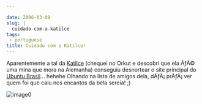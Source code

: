 ```yaml
---

date: 2006-03-09
slug: |
  cuidado-com-a-katilce
tags:
 - portuguese
title: Cuidado com a Katilce!
---
```


Aparentemente a tal da
[Katilce](http://www.ubuntubrasil.org/Katilce.png) (chequei no Orkut e
descobri que ela ÃƒÂ© uma mina que mora na Alemanha) conseguiu
desnortear o site principal do [Ubuntu
Brasil](http://www.ubuntubrasil.org/)... hehehe Olhando na lista de
amigos dela, dÃƒÂ¡ prÃƒÂ¡ ver quem foi que caiu nos encantos da bela
sereia! ;)

![image0](http://static.flickr.com/34/110151017_b4bb09c6bc.jpg)
